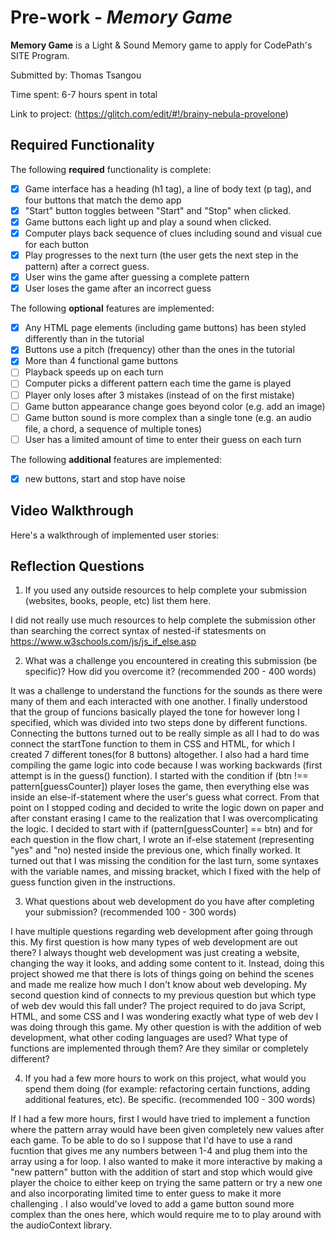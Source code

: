 # Pre-work - *Memory Game*

**Memory Game** is a Light & Sound Memory game to apply for CodePath's SITE Program. 

Submitted by: Thomas Tsangou

Time spent: 6-7 hours spent in total

Link to project: (https://glitch.com/edit/#!/brainy-nebula-provelone)

## Required Functionality

The following **required** functionality is complete:

* [x] Game interface has a heading (h1 tag), a line of body text (p tag), and four buttons that match the demo app
* [x] "Start" button toggles between "Start" and "Stop" when clicked. 
* [x] Game buttons each light up and play a sound when clicked. 
* [x] Computer plays back sequence of clues including sound and visual cue for each button
* [x] Play progresses to the next turn (the user gets the next step in the pattern) after a correct guess. 
* [x] User wins the game after guessing a complete pattern
* [x] User loses the game after an incorrect guess

The following **optional** features are implemented:

* [x] Any HTML page elements (including game buttons) has been styled differently than in the tutorial
* [x] Buttons use a pitch (frequency) other than the ones in the tutorial
* [x] More than 4 functional game buttons
* [ ] Playback speeds up on each turn
* [ ] Computer picks a different pattern each time the game is played
* [ ] Player only loses after 3 mistakes (instead of on the first mistake)
* [ ] Game button appearance change goes beyond color (e.g. add an image)
* [ ] Game button sound is more complex than a single tone (e.g. an audio file, a chord, a sequence of multiple tones)
* [ ] User has a limited amount of time to enter their guess on each turn

The following **additional** features are implemented:

- [x] new buttons, start and stop have noise

## Video Walkthrough

Here's a walkthrough of implemented user stories:
![]()


## Reflection Questions
1. If you used any outside resources to help complete your submission (websites, books, people, etc) list them here. 

I did not really use much resources to help complete the submission other than searching the correct syntax of nested-if statesments on https://www.w3schools.com/js/js_if_else.asp


2. What was a challenge you encountered in creating this submission (be specific)? How did you overcome it? (recommended 200 - 400 words) 

It was a challenge to understand the functions for the sounds as there were many of them and each interacted with one another. I finally 
understood that the group of funcions basically played the tone for however long I specified, which was divided into
two steps done by different functions. Connecting the buttons turned out to be really simple as all I had to do was connect the startTone 
function to them in CSS and HTML, for which I created 7 different tones(for 8 buttons) altogether. I also had a hard time compiling the game 
logic into code because I was working backwards (first attempt is in the guess() function). I started 
with the condition if (btn !== pattern[guessCounter]) player loses the game, then everything else was inside an else-if-statement where the user's guess what correct.
From that point on I stopped coding and decided to write the logic down on paper and after constant erasing I came to the realization that I was
overcomplicating the logic. I decided to start with if (pattern[guessCounter] == btn) and for each question in the flow chart, I wrote an if-else statement (representing "yes" and "no) nested inside the previous one, which finally worked.
It turned out that I was missing the condition for the last turn, some syntaxes with the variable names, and missing bracket, which I fixed with the help of guess function given in the instructions.

3. What questions about web development do you have after completing your submission? (recommended 100 - 300 words) 

I have multiple questions regarding web development after going through this. My first question is how many types of web development are out there? 
I always thought web development was just creating a website, changing the way it looks, and adding some content to it. Instead, doing this project 
showed me that there is lots of things going on behind the scenes and made me realize how much I don't know about web developing. 
My second question kind of connects to my previous question but which type of web dev would this fall under? The project required to do java Script, HTML, and 
some CSS and I was wondering exactly what type of web dev I was doing through this game. My other question is with the addition of web development, what other coding languages 
are used? What type of functions are implemented through them? Are they similar or completely different? 

4. If you had a few more hours to work on this project, what would you spend them doing (for example: refactoring certain functions, adding additional features, etc). Be specific. (recommended 100 - 300 words) 

If I had a few more hours, first I would have tried to implement a function where the pattern array would have been given completely new values after each game. To be able to do so I suppose that I'd have to
use a rand fucntion that gives me any numbers between 1-4 and plug them into the array using a for loop. I also wanted to make it more interactive by making a "new pattern" button with the addition of start and stop which would give
player the choice to either keep on trying the same pattern or try a new one and also incorporating limited time to enter guess to make it more challenging . I also would've loved to add a game button sound more complex than the ones here, 
which would require me to to play around with the audioContext library. 


